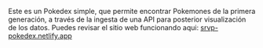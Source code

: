 Este es un Pokedex simple, que permite encontrar Pokemones de la primera generación, a través de la ingesta de una API para posterior visualización de los datos.
Puedes revisar el sitio web funcionando aqui: <a href="https://srvp-pokedex.netlify.app">srvp-pokedex.netlify.app</a> 
